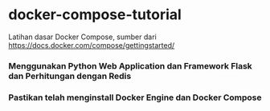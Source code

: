 # docker-compose-tutorial
Latihan dasar Docker Compose, sumber dari https://docs.docker.com/compose/gettingstarted/

### Menggunakan Python Web Application dan Framework Flask dan Perhitungan dengan Redis

### Pastikan telah menginstall Docker Engine dan Docker Compose
